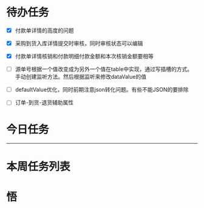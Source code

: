 # 待办任务
- [x] 付款单详情的高度的问题
- [x] 采购到货入库详情提交时审核，同时审核状态可以编辑
- [x] 付款单详情核销和付款明细付款金额和本次核销金额要相等
- [ ] 源单号根据一个值改变成为另外一个值在table中实现，通过写插槽的方式。手动创建监听方法。然后根据监听来修改dataValue的值
- [ ] defaultValue优化，同时前期注意json转化问题。有些不能JSON的要排除
- [ ] 订单-到货-退货辅助属性



# 今日任务





------
# 本周任务列表



# 悟